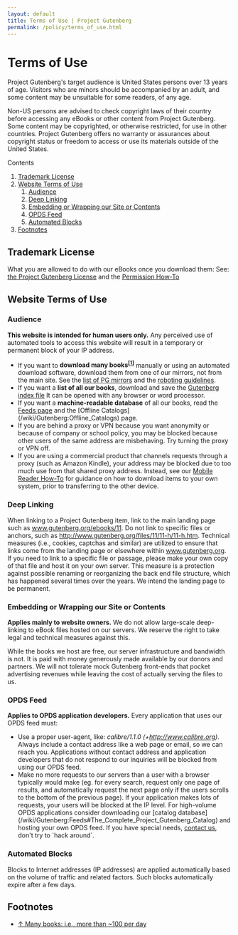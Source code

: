 ```yaml
---
layout: default
title: Terms of Use | Project Gutenberg
permalink: /policy/terms_of_use.html
---
```


Terms of Use
============

Project Gutenberg's target audience is United States persons over 13 years of age. Visitors who are minors should be accompanied by an adult, and some content may be unsuitable for some readers, of any age. 

Non-US persons are advised to check copyright laws of their country before accessing any eBooks or other content from Project Gutenberg. Some content may be copyrighted, or otherwise restricted, for use in other countries. Project Gutenberg offers no warranty or assurances about copyright status or freedom to access or use its materials outside of the United States.

<div class="contents">
Contents
<ol>
<li><a href="#trademark-license">Trademark License</a></li>
<li><a href="#website-terms-of-use">Website Terms of Use</a>
<ol class="inner_1">
<li><a href="#audience">Audience</a></li>
<li><a href="#deep-linking">Deep Linking</a></li>
<li><a href="#embedding-or-wrapping-our-site-or-contents">Embedding or Wrapping our Site or Contents</a></li>
<li><a href="#opds-feed">OPDS Feed</a></li>
<li><a href="#automated-blocks">Automated Blocks</a></li>
</ol>
</li>
<li><a href="#footnotes">Footnotes</a></li>
</ol>
</div>

## Trademark License
What you are allowed to do with our eBooks once you download them:
See: [the Project Gutenberg License](/policy/license.html) and the [Permission How-To](/policy/permission.html)

## Website Terms of Use

### Audience
**This website is intended for human users only.** Any perceived use of automated tools to access this website will result in a temporary or permanent block of your IP address. 
- If you want to **download many books<sup>[\[1\]](#footnotes)</sup>** manually or using an automated download software, download them from one of our mirrors, not from the main site. See the [list of PG mirrors](//www.gutenberg.org/MIRRORS.ALL) and the [roboting guidelines](/wiki/Gutenberg:Information_About_Robot_Access_to_our_Pages").
-  If you want a **list of all our books**, download and save the [Gutenberg index file](//www.gutenberg.org/dirs/GUTINDEX.ALL) It can be opened with any browser or word processor.
- If you want a **machine-readable database** of all our books, read the [Feeds page](/wiki/Gutenberg:Feeds) and the [Offline Catalogs] (/wiki/Gutenberg:Offline_Catalogs) page.
- If you are behind a proxy or VPN because you want anonymity or because of company or school policy, you may be blocked because other users of the same address are misbehaving. Try turning the proxy or VPN off.
- If you are using a commercial product that channels requests through a proxy (such as Amazon Kindle), your address may be blocked due to too much use from that shared proxy address.  Instead, see our [Mobile Reader How-To](/wiki/Gutenberg:MobileReader_Devices_How-To) for guidance on how to download items to your own system, prior to transferring to the other device.

### Deep Linking
When linking to a Project Gutenberg item, link to the main landing page such as www.gutenberg.org/ebooks/11.  Do not link to specific files or anchors, such as http://www.gutenberg.org/files/11/11-h/11-h.htm. Technical measures (i.e., cookies, captchas and similar) are utilized to ensure that links come from the landing page or elsewhere within www.gutenberg.org.  If you need to link to a specific file or passage, please make your own copy of that file and host it on your own server.
This measure is a protection against possible renaming or reorganizing the back end file structure, which has happened several times over the years.  We intend the landing page to be permanent.

### Embedding or Wrapping our Site or Contents
**Applies mainly to website owners.**
We do not allow large-scale deep-linking to eBook files hosted on our servers. We reserve the right to take legal and technical measures against this.

While the books we host are free, our server infrastructure and bandwidth is not.  It is paid with money generously made available by our donors and partners. We will not tolerate mock Gutenberg front-ends that pocket advertising revenues
while leaving the cost of actually serving the files to us.

### OPDS Feed
**Applies to OPDS application developers.**
Every application that uses our OPDS feed must:
- Use a proper user-agent, like: *calibre/1.1.0 (+http://www.calibre.org)*. Always include a contact address like a web page or email, so we can reach you. Applications without contact address and application developers that do not respond to our inquiries will be blocked from using our OPDS feed.
- Make no more requests to our servers than a user with a browser typically would make (eg. for every search, request only one page of results, and automatically request the next page only if the users scrolls to the bottom of the previous page). If your application makes lots of requests, your users will be blocked at the IP level. 
For high-volume OPDS applications consider downloading our [catalog database] (/wiki/Gutenberg:Feeds#The_Complete_Project_Gutenberg_Catalog) and hosting your own OPDS feed.
If you have special needs, [contact us](/wiki/Gutenberg:Contact_Information), don't try to `hack around´.

### Automated Blocks
Blocks to Internet addresses (IP addresses) are applied automatically based on the volume of traffic and related factors.  Such blocks automatically expire after a few days.

## Footnotes
- [↑ Many books: i.e., more than ~100 per day](#audience)
